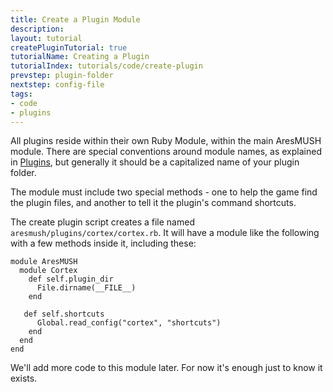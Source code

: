 ```yaml
---
title: Create a Plugin Module
description:
layout: tutorial
createPluginTutorial: true
tutorialName: Creating a Plugin
tutorialIndex: tutorials/code/create-plugin
prevstep: plugin-folder
nextstep: config-file
tags: 
- code
- plugins
---
```


All plugins reside within their own Ruby Module, within the main AresMUSH module.  There are special conventions around module names, as explained in [Plugins](/tutorials/code/plugins), but generally it should be a capitalized name of your plugin folder.

The module must include two special methods - one to help the game find the plugin files, and another to tell it the plugin's command shortcuts.

The create plugin script creates a file named `aresmush/plugins/cortex/cortex.rb`.  It will have a module like the following with a few methods inside it, including these:

    module AresMUSH
      module Cortex
        def self.plugin_dir
          File.dirname(__FILE__)
        end
        
       def self.shortcuts
          Global.read_config("cortex", "shortcuts")
        end
      end
    end

We'll add more code to this module later.  For now it's enough just to know it exists.




